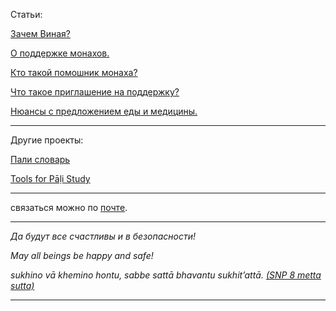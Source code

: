


Статьи:

[Зачем Виная?](https://devamitta.github.io/notes/BMC.html)

[О поддержке монахов.](https://devamitta.github.io/notes/dana.html)

[Кто такой помошник монаха?](https://devamitta.github.io/notes/kappiya.html)

[Что такое приглашение на поддержку?](https://devamitta.github.io/notes/pavarana.html)

[Нюансы с предложением еды и медицины.](https://devamitta.github.io/notes/food.html)

--------------

Другие проекты:


[Пали словарь](https://devamitta.github.io/pali/)

[Tools for Pāḷi Study](https://sasanarakkha.github.io/study-tools/)

--------------

связаться можно по [почте](mailto:devamitta@sasanarakkha.org).

--------------

*Да будут все счастливы и в безопасности!*

*May all beings be happy and safe!*

*sukhino vā khemino hontu, sabbe sattā bhavantu sukhit’attā. [(SNP 8 metta sutta)](https://suttacentral.net/snp1.8/ru/gerasimov?reference=none&highlight=false)*

--------------
